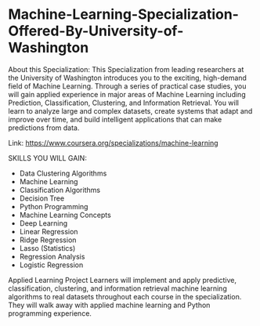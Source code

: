 # Machine-Learning-Specialization-Offered-By-University-of-Washington


About this Specialization:
This Specialization from leading researchers at the University of Washington introduces you to the exciting, high-demand field of Machine Learning. Through a series of practical case studies, you will gain applied experience in major areas of Machine Learning including Prediction, Classification, Clustering, and Information Retrieval. You will learn to analyze large and complex datasets, create systems that adapt and improve over time, and build intelligent applications that can make predictions from data.

Link: https://www.coursera.org/specializations/machine-learning


SKILLS YOU WILL GAIN:
- Data Clustering Algorithms
- Machine Learning
- Classification Algorithms
- Decision Tree
- Python Programming
- Machine Learning Concepts
- Deep Learning
- Linear Regression
- Ridge Regression
- Lasso (Statistics)
- Regression Analysis
- Logistic Regression

Applied Learning Project
Learners will implement and apply predictive, classification, clustering, and information retrieval machine learning algorithms to real datasets throughout each course in the specialization. They will walk away with applied machine learning and Python programming experience.
